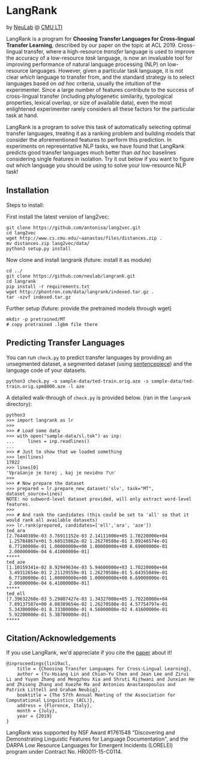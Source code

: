 # LangRank
by [NeuLab](http://www.cs.cmu.edu/~neulab/) @ [CMU LTI](https://lti.cs.cmu.edu)

LangRank is a program for **Choosing Transfer Languages for Cross-lingual Transfer Learning**, described by our paper on the topic at ACL 2019.
Cross-lingual transfer, where a high-resource *transfer* language is used to improve the accuracy of a low-resource *task* language, is now an invaluable tool for improving performance of natural language processing (NLP) on low-resource languages.
However, given a particular task language, it is not clear *which* language to transfer from, and the standard strategy is to select languages based on *ad hoc* criteria, usually the intuition of the experimenter.
Since a large number of features contribute to the success of cross-lingual transfer (including phylogenetic similarity, typological properties, lexical overlap, or size of available data), even the most enlightened experimenter rarely considers all these factors for the particular task at hand.

LangRank is a program to solve this task of automatically selecting optimal transfer languages, treating it as a ranking problem and building models that consider the aforementioned features to perform this prediction.
In experiments on representative NLP tasks, we have found that LangRank predicts good transfer languages much better than *ad hoc* baselines considering single features in isolation.
Try it out below if you want to figure out which language you should be using to solve your low-resource NLP task!

## Installation

Steps to install:

First install the latest version of lang2vec:

    git clone https://github.com/antonisa/lang2vec.git
    cd lang2vec
    wget http://www.cs.cmu.edu/~aanastas/files/distances.zip .
    mv distances.zip lang2vec/data/
    python3 setup.py install
    
Now clone and install langrank (future: install it as module)

    cd ../
    git clone https://github.com/neulab/langrank.git
    cd langrank
    pip install -r requirements.txt
    wget http://phontron.com/data/langrank/indexed.tar.gz .
    tar -xzvf indexed.tar.gz

Further setup (future: provide the pretrained models through wget)

    mkdir -p pretrained/MT
    # copy pretrained .lgbm file there

## Predicting Transfer Languages

You can run ``check.py`` to predict transfer languages by providing an unsegmented dataset, a segmented dataset
(using [sentencepiece](https://github.com/google/sentencepiece)) and the language code of your datasets.
    
    python3 check.py -o sample-data/ted-train.orig.aze -s sample-data/ted-train.orig.spm8000.aze -l aze

A detailed walk-through of ``check.py`` is provided below. (ran in the ``langrank`` directory):

    python3
    >>> import langrank as lr
    >>>
    >>> # Load some data
    >>> with open("sample-data/sl.tok") as inp:
    ...     lines = inp.readlines()
    ... 
    >>> # Just to show that we loaded something
    >>> len(lines) 
    17022
    >>> lines[0]
    'Vprašanje je torej , kaj je nevidno ?\n'
    >>> 
    >>> # Now prepare the dataset
    >>> prepared = lr.prepare_new_dataset('slv', task="MT", dataset_source=lines)
    NOTE: no subword-level dataset provided, will only extract word-level features.
    >>>
    >>> # And rank the candidates (this could be set to 'all' so that it would rank all available datasets)
    >>> lr.rank(prepared, candidates=['ell','ara', 'aze'])
    ted_ara
    [2.76440389e-03 3.76911152e-03 2.14111000e+05 1.70220000e+04
     1.25784867e+01 5.60515862e-02 1.26270588e-01 3.09246574e-01
     6.77100000e-01 1.00000000e+00 1.00000000e+00 6.69000000e-01
     2.00000000e-04 6.41000000e-01]
    *****
    ted_aze
    [1.10159341e-02 8.92949634e-03 5.94600000e+03 1.70220000e+04
     3.49312654e-01 2.21129559e-01 1.26270588e-01 5.64355049e-01
     6.77100000e-01 1.00000000e+00 1.00000000e+00 6.69000000e-01
     2.00000000e-04 6.41000000e-01]
    *****
    ted_ell
    [7.39632260e-03 5.29807427e-03 1.34327000e+05 1.70220000e+04
     7.89137587e+00 4.08389654e-02 1.26270588e-01 4.57754797e-01
     5.34300000e-01 8.33300000e-01 4.56000000e-02 4.41600000e-01
     5.92200000e-01 5.38700000e-01]
    *****


## Citation/Acknowledgements

If you use LangRank, we'd appreciate if you cite the [paper](http://arxiv.org/abs/1903.07926) about it!

    @inproceedings{lin19acl,
        title = {Choosing Transfer Languages for Cross-Lingual Learning},
        author = {Yu-Hsiang Lin and Chian-Yu Chen and Jean Lee and Zirui Li and Yuyan Zhang and Mengzhou Xia and Shruti Rijhwani and Junxian He and Zhisong Zhang and Xuezhe Ma and Antonios Anastasopoulos and Patrick Littell and Graham Neubig},
        booktitle = {The 57th Annual Meeting of the Association for Computational Linguistics (ACL)},
        address = {Florence, Italy},
        month = {July},
        year = {2019}
    }

LangRank was supported by NSF Award #1761548 "Discovering and Demonstrating Linguistic Features for Language Documentation", and the DARPA Low Resource Languages for Emergent Incidents (LORELEI) program under Contract No. HR0011-15-C0114.
